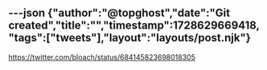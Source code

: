 ---json
{"author":"@topghost","date":"Git created","title":"","timestamp":1728629669418,"tags":["tweets"],"layout":"layouts/post.njk"}
---
https://twitter.com/bIoach/status/684145823698018305
